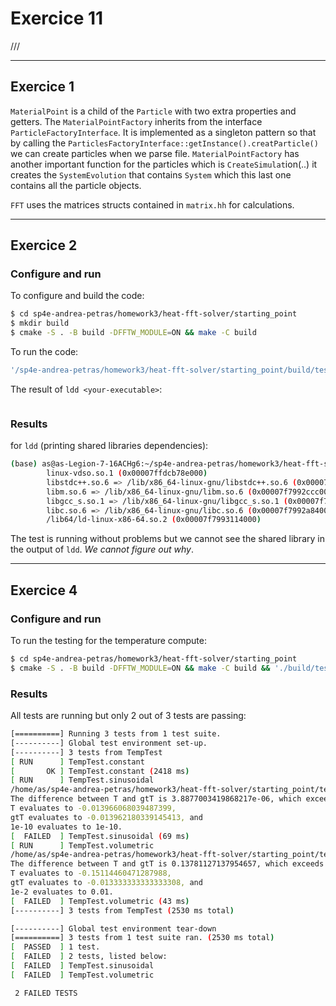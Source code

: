 # Exercice 11
///

---
## Exercice 1

<!-- ### In MaterialPoint class:
Particle is the parent of this class. This class add extra properties and related getters.
<p align="center"> <img src="./homework3/heat-fft-solver/starting_point/img/Screenshot from 2022-12-08 15-53-31.png" height="300"> </p>

### Matrix class:
This is a only header class regrouping all utility structs and methods for matrix calculations. Given that this structs implement all templates, particles can also be stored inside.

### MaterialPointsFactory:
The MaterialPointsFactory is in charge of creating  -->

`MaterialPoint` is a child of the `Particle` with two extra properties and getters. The `MaterialPointFactory` inherits from the interface `ParticleFactoryInterface`. It is implemented as a singleton pattern so that by calling the `ParticlesFactoryInterface::getInstance().creatParticle()` we can create particles when we parse file. `MaterialPointFactory` has another important function for the particles which is `CreateSimulat`ion(..) it creates the `SystemEvolution` that contains `System` which this last one contains all the particle objects.

`FFT` uses the matrices structs contained in `matrix.hh` for calculations.


---
## Exercice 2
### Configure and run
To configure and build the code:
```bash
$ cd sp4e-andrea-petras/homework3/heat-fft-solver/starting_point
$ mkdir build
$ cmake -S . -B build -DFFTW_MODULE=ON && make -C build
```
To run the code:
```bash
'/sp4e-andrea-petras/homework3/heat-fft-solver/starting_point/build/test_fft'
```

The result of `ldd <your-executable>`:
```bash

```
### Results
for `ldd` (printing shared libraries dependencies):
```bash
(base) as@as-Legion-7-16ACHg6:~/sp4e-andrea-petras/homework3/heat-fft-solver/starting_point$ ldd '/home/as/sp4e-andrea-petras/homework3/heat-fft-solver/starting_point/build/test_fft'
        linux-vdso.so.1 (0x00007ffdcb78e000)
        libstdc++.so.6 => /lib/x86_64-linux-gnu/libstdc++.so.6 (0x00007f7992db3000)
        libm.so.6 => /lib/x86_64-linux-gnu/libm.so.6 (0x00007f7992ccc000)
        libgcc_s.so.1 => /lib/x86_64-linux-gnu/libgcc_s.so.1 (0x00007f7992cac000)
        libc.so.6 => /lib/x86_64-linux-gnu/libc.so.6 (0x00007f7992a84000)
        /lib64/ld-linux-x86-64.so.2 (0x00007f7993114000)
```

The test is running without problems but we cannot see the shared library in the output of `ldd`. *We cannot figure out why*.

---
## Exercice 4
### Configure and run
To run the testing for the temperature compute:
```bash
$ cd sp4e-andrea-petras/homework3/heat-fft-solver/starting_point
$ cmake -S . -B build -DFFTW_MODULE=ON && make -C build && './build/test_temp'
```
### Results
All tests are running but only 2 out of 3 tests are passing:
```bash
[==========] Running 3 tests from 1 test suite.
[----------] Global test environment set-up.
[----------] 3 tests from TempTest
[ RUN      ] TempTest.constant
[       OK ] TempTest.constant (2418 ms)
[ RUN      ] TempTest.sinusoidal
/home/as/sp4e-andrea-petras/homework3/heat-fft-solver/starting_point/test_temp.cc:103: Failure
The difference between T and gtT is 3.8877003419868217e-06, which exceeds 1e-10, where
T evaluates to -0.013966068039487399,
gtT evaluates to -0.013962180339145413, and
1e-10 evaluates to 1e-10.
[  FAILED  ] TempTest.sinusoidal (69 ms)
[ RUN      ] TempTest.volumetric
/home/as/sp4e-andrea-petras/homework3/heat-fft-solver/starting_point/test_temp.cc:149: Failure
The difference between T and gtT is 0.13781127137954657, which exceeds 1e-2, where
T evaluates to -0.15114460471287988,
gtT evaluates to -0.013333333333333308, and
1e-2 evaluates to 0.01.
[  FAILED  ] TempTest.volumetric (43 ms)
[----------] 3 tests from TempTest (2530 ms total)

[----------] Global test environment tear-down
[==========] 3 tests from 1 test suite ran. (2530 ms total)
[  PASSED  ] 1 test.
[  FAILED  ] 2 tests, listed below:
[  FAILED  ] TempTest.sinusoidal
[  FAILED  ] TempTest.volumetric

 2 FAILED TESTS
```